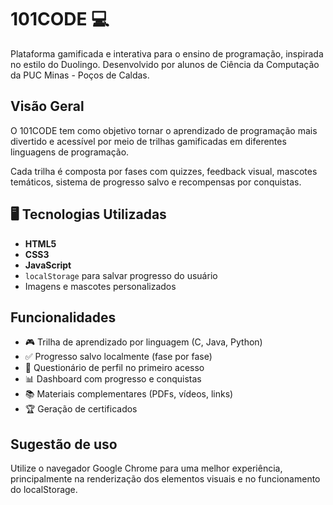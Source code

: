 # 101CODE 💻

Plataforma gamificada e interativa para o ensino de programação, inspirada no estilo do Duolingo. Desenvolvido por alunos de Ciência da Computação da PUC Minas - Poços de Caldas.

##  Visão Geral

O 101CODE tem como objetivo tornar o aprendizado de programação mais divertido e acessível por meio de trilhas gamificadas em diferentes linguagens de programação.

Cada trilha é composta por fases com quizzes, feedback visual, mascotes temáticos, sistema de progresso salvo e recompensas por conquistas.

## 🖥️ Tecnologias Utilizadas

- **HTML5**
- **CSS3**
- **JavaScript**
- `localStorage` para salvar progresso do usuário
- Imagens e mascotes personalizados

## Funcionalidades

- 🎮 Trilha de aprendizado por linguagem (C, Java, Python)
- ✅ Progresso salvo localmente (fase por fase)
- 🔐 Questionário de perfil no primeiro acesso
- 📊 Dashboard com progresso e conquistas
- 📚 Materiais complementares (PDFs, vídeos, links)
- 🏆 Geração de certificados

## Sugestão de uso
Utilize o navegador Google Chrome para uma melhor experiência, principalmente na renderização dos elementos visuais e no funcionamento do localStorage.
